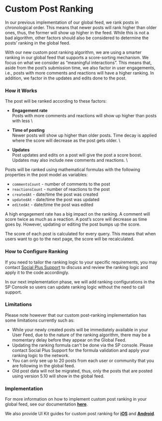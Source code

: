 # Custom Post Ranking

In our previous implementation of our global feed, we rank posts in chronological order. This means that newer posts will rank higher than older ones, thus, the former will show up higher in the feed. While this is not a bad algorithm, other factors should also be considered to determine the posts’ ranking in the global feed.

With our new custom post ranking algorithm, we are using a smarter ranking in our global feed that supports a score-sorting mechanism. We focus on what we consider as “meaningful interactions”. This means that, aside from the post’s submission time, we also factor in user engagements, i.e., posts with more comments and reactions will have a higher ranking. In addition, we factor in the updates and edits done to the post.

### How it Works&#x20;

The post will be ranked according to these factors:&#x20;

* **Engagement rate** \
  Posts with more comments and reactions will show up higher than posts with less \

* **Time of posting** \
  Newer posts will show up higher than older posts. Time decay is applied where the score will decrease as the post gets older. \

* **Updates** \
  Post updates and edits on a post will give the post a score boost. Updates may also include new comments and reactions. \


Posts will be ranked using mathematical formulas with the following properties in the post model as variables:&#x20;

* `commentsCount` - number of comments to the post&#x20;
* `reactionsCount` - number of reactions to the post&#x20;
* `createdAt` - date/time the post was created&#x20;
* `updatedAt` - date/time the post was updated&#x20;
* `editedAt` - date/time the post was edited

A high engagement rate has a big impact on the ranking. A comment will score twice as much as a reaction. A post’s score will decrease as time goes by. However, updating or editing the post bumps up the score.

The score of each post is calculated for every query. This means that when users want to go to the next page, the score will be recalculated.

### How to Configure Ranking

If you need to tailor the ranking logic to your specific requirements, you may contact [Social Plus Support](https://ekoapp.atlassian.net/servicedesk/customer/portal/3) to discuss and review the ranking logic and apply it to the code accordingly.

In our next implementation phase, we will add ranking configurations in the SP Console so users can update ranking logic without the need to call support.

### Limitations&#x20;

Please note however that our custom post-ranking implementation has some limitations currently such as:&#x20;

* While your newly created posts will be immediately available in your User Feed, due to the nature of the ranking algorithm, there may be a momentary delay before they appear on the Global Feed.
* Updating the ranking formula can't be done via the SP console. Please contact Social Plus Support for the formula validation and apply your ranking logic to the network.&#x20;
* You can only see up to 20 posts from each user or community that you are following in the global feed.&#x20;
* Old post data will not be migrated, thus, only the posts that are posted using version 5.10 will show in the global feed.

### Implementation

For more information on how to implement custom post ranking in your global feed, see our documentation [**here**](query-global-feed.md).

We also provide UI Kit guides for custom post ranking for [**iOS**](../../../social-plus-uikit/uikit-3/ios/community/components/community-home-page/newsfeed/global-feed.md) and [**Android**](../../../social-plus-uikit/uikit-3/android/community/using-only-some-components/community-home-page/newsfeed/global-feed.md).
